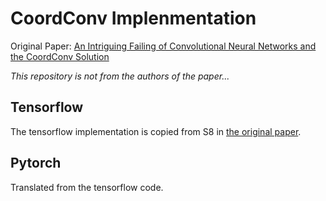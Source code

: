 # CoordConv Implenmentation

Original Paper: [An Intriguing Failing of Convolutional Neural Networks and the CoordConv Solution][original paper]

*This repository is not from the authors of the paper...*

[original paper]: http://arxiv.org/abs/1807.03247

## Tensorflow
The tensorflow implementation is copied from S8 in [the original paper][original paper].

## Pytorch
Translated from the tensorflow code.
